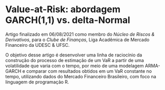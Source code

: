 # Value-at-Risk: abordagem GARCH(1,1) vs. delta-Normal

Artigo finalizado em 06/08/2021 como membro do _Núcleo de Riscos & Derivativos_, para o _Clube de Finanças_, Liga Acadêmica de Mercado Financeiro da UDESC & UFSC.

O objetivo desse artigo é desenvolver uma linha de raciocínio da construção do processo de estimação de um VaR a partir de uma volatilidade que varia com o tempo, por meio de uma modelagem ARMA-GARCH e comparar com resultados obtidos em um VaR constante no tempo, utilizando dados do Mercado Financeiro Brasileiro, com foco na linguagem de programação R.
